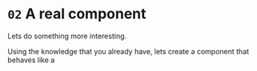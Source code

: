 # `02` A real component

Lets do something more interesting.

Using the knowledge that you already have, lets create a component that behaves like a 